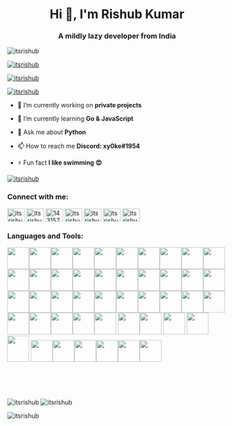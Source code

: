 <h1 align="center">Hi 👋, I'm Rishub Kumar</h1>
<h3 align="center">A mildly lazy developer from India</h3>

<p align="left"> <img src="https://komarev.com/ghpvc/?username=itsrishub&label=Profile%20views&color=0e75b6&style=flat" alt="itsrishub" /> </p>

<p align="left"> <a href="https://github.com/ryo-ma/github-profile-trophy"><img src="https://github-profile-trophy.vercel.app/?username=itsrishub&theme=radical" alt="itsrishub" /></a> </p>

<p align="left"> <a href="https://twitter.com/itsrishub" target="blank"><img src="https://img.shields.io/twitter/follow/itsrishub?logo=twitter&style=for-the-badge" alt="itsrishub" /></a> </p>

<p align="left"> <a href="https://rishub.cc" target="blank"><img src="https://img.shields.io/website?label=rishub.cc&style=for-the-badge&url=https%3A%2F%2Frishub.cc" alt="itsrishub" /></a> </p>


- 🔭 I’m currently working on **private projects**

- 🌱 I’m currently learning **Go & JavaScript**

- 💬 Ask me about **Python**

- 📫 How to reach me **Discord: xy0ke#1954**

- ⚡ Fun fact **I like swimming 😍**


<p align="left"> <a href="https://open.spotify.com/user/31drjew66te656erjtmaoozu65si" target="blank"><img src="https://spotify-snowy.vercel.app/api/spotify" alt="itsrishub" /></a> </p>



<h3 align="left">Connect with me:</h3>
<p align="left">
<a href="https://dev.to/itsrishub" target="_blank"><img align="center" src="https://cdn.jsdelivr.net/npm/simple-icons@3.0.1/icons/dev-dot-to.svg" alt="itsrishub" height="30" width="40" /></a>
<a href="https://twitter.com/itsrishub" target=”_blank”><img align="center" src="https://raw.githubusercontent.com/rahuldkjain/github-profile-readme-generator/master/src/images/icons/Social/twitter.svg" alt="itsrishub" height="30" width="40" /></a>
<a href="https://stackoverflow.com/users/14315714" target="_blank"><img align="center" src="https://raw.githubusercontent.com/rahuldkjain/github-profile-readme-generator/master/src/images/icons/Social/stack-overflow.svg" alt="14315714" height="30" width="40" /></a>
<a href="https://instagram.com/itsrishub" target="_blank"><img align="center" src="https://raw.githubusercontent.com/rahuldkjain/github-profile-readme-generator/master/src/images/icons/Social/instagram.svg" alt="itsrishub" height="30" width="40" /></a>
<a href="https://rishub.medium.com/" target="_blank"><img align="center" src="https://raw.githubusercontent.com/rahuldkjain/github-profile-readme-generator/master/src/images/icons/Social/medium.svg" alt="itsrishub" height="30" width="40" /></a>
<a href="https://www.codechef.com/users/itsrishub" target="_blank"><img align="center" src="https://cdn.jsdelivr.net/npm/simple-icons@3.1.0/icons/codechef.svg" alt="itsrishub" height="30" width="40" /></a>
<a href="https://www.leetcode.com/itsrishub" target="_blank"><img align="center" src="https://raw.githubusercontent.com/rahuldkjain/github-profile-readme-generator/master/src/images/icons/Social/leet-code.svg" alt="itsrishub" height="30" width="40" /></a>
</p>

<h3 align="left">Languages and Tools:</h3>
<p align="left"> 
<img height="50" width="50" src="https://raw.githubusercontent.com/rahuldkjain/github-profile-readme-generator/master/src/images/icons/Software/postman.svg"><img height="50" width="50" src="https://raw.githubusercontent.com/rahuldkjain/github-profile-readme-generator/master/src/images/icons/Database/mysql.svg"><img height="50" width="50" src="https://raw.githubusercontent.com/rahuldkjain/github-profile-readme-generator/master/src/images/icons/Database/mongodb.svg"><img height="50" width="50" src="https://raw.githubusercontent.com/rahuldkjain/github-profile-readme-generator/master/src/images/icons/Database/redis.svg"><img height="50" width="50" src="https://raw.githubusercontent.com/rahuldkjain/github-profile-readme-generator/master/src/images/icons/BackendDevelopment/nginx.svg"><img height="50" width="50" src="https://raw.githubusercontent.com/rahuldkjain/github-profile-readme-generator/master/src/images/icons/BackendDevelopment/nodejs.svg"><img height="50" width="50" src="https://raw.githubusercontent.com/rahuldkjain/github-profile-readme-generator/master/src/images/icons/BackendDevelopment/openresty.svg"><img height="50" width="50" src="https://raw.githubusercontent.com/rahuldkjain/github-profile-readme-generator/master/src/images/icons/Devops/aws.svg"><img height="50" width="50" src="https://raw.githubusercontent.com/rahuldkjain/github-profile-readme-generator/master/src/images/icons/Devops/azure.svg"><img height="50" width="50" src="https://raw.githubusercontent.com/rahuldkjain/github-profile-readme-generator/master/src/images/icons/Devops/bash.svg"><img height="50" width="50" src="https://raw.githubusercontent.com/rahuldkjain/github-profile-readme-generator/master/src/images/icons/Devops/docker.svg"><img height="50" width="50" src="https://raw.githubusercontent.com/rahuldkjain/github-profile-readme-generator/master/src/images/icons/Devops/kubernetes.svg"><img height="50" width="50" src="https://raw.githubusercontent.com/rahuldkjain/github-profile-readme-generator/master/src/images/icons/Framework/flask.svg"><img height="50" width="50" src="https://raw.githubusercontent.com/rahuldkjain/github-profile-readme-generator/master/src/images/icons/Software/figma.svg"><img height="50" width="50" src="https://raw.githubusercontent.com/rahuldkjain/github-profile-readme-generator/master/src/images/icons/Other/git.svg"><img height="50" width="50" src="https://raw.githubusercontent.com/rahuldkjain/github-profile-readme-generator/master/src/images/icons/Other/linux.svg"><img height="50" width="50" src="https://raw.githubusercontent.com/rahuldkjain/github-profile-readme-generator/master/src/images/icons/BaaS/heroku.svg"><img height="50" width="50" src="https://raw.githubusercontent.com/rahuldkjain/github-profile-readme-generator/master/src/images/icons/Testing/selenium.svg"><img height="50" width="50" src="https://raw.githubusercontent.com/rahuldkjain/github-profile-readme-generator/master/src/images/icons/StaticSiteGenerators/jekyll.svg"><img height="50" width="50" src="https://raw.githubusercontent.com/rahuldkjain/github-profile-readme-generator/master/src/images/icons/Devops/gcp.svg"><img height="50" width="50" src="https://raw.githubusercontent.com/rahuldkjain/github-profile-readme-generator/master/src/images/icons/AIML/opencv.svg"><img height="50" width="50" src="https://raw.githubusercontent.com/rahuldkjain/github-profile-readme-generator/master/src/images/icons/AIML/pytorch.svg"><img height="50" width="50" src="https://raw.githubusercontent.com/rahuldkjain/github-profile-readme-generator/master/src/images/icons/ProgrammingLanguages/c.svg"><img height="50" width="50" src="https://raw.githubusercontent.com/rahuldkjain/github-profile-readme-generator/master/src/images/icons/ProgrammingLanguages/cpp.svg"><img height="50" width="50" src="https://raw.githubusercontent.com/rahuldkjain/github-profile-readme-generator/master/src/images/icons/ProgrammingLanguages/csharp.svg"><img height="50" width="50" src="https://raw.githubusercontent.com/rahuldkjain/github-profile-readme-generator/master/src/images/icons/ProgrammingLanguages/go.svg"><img height="50" width="50" src="https://raw.githubusercontent.com/rahuldkjain/github-profile-readme-generator/master/src/images/icons/ProgrammingLanguages/python.svg"><img height="50" width="50" src="https://raw.githubusercontent.com/rahuldkjain/github-profile-readme-generator/master/src/images/icons/ProgrammingLanguages/java.svg"><img height="50" width="50" src="https://raw.githubusercontent.com/rahuldkjain/github-profile-readme-generator/master/src/images/icons/ProgrammingLanguages/javascript.svg"><img height="50" width="50" src="https://raw.githubusercontent.com/rahuldkjain/github-profile-readme-generator/master/src/images/icons/ProgrammingLanguages/php.svg"><img height="50" width="50" src="https://raw.githubusercontent.com/rahuldkjain/github-profile-readme-generator/master/src/images/icons/FrontendDevelopment/css.svg"><img height="50" width="50" src="https://raw.githubusercontent.com/rahuldkjain/github-profile-readme-generator/master/src/images/icons/FrontendDevelopment/html.svg"><img height="50" width="50" src="https://raw.githubusercontent.com/rahuldkjain/github-profile-readme-generator/master/src/images/icons/MobileAppDevelopment/android.svg"><img height="50" width="50" src="https://upload.wikimedia.org/wikipedia/commons/c/c9/JSON_vector_logo.svg"><img height="50" width="50" src="https://hoppscotch.io/_nuxt/icons/icon_512x512.062430.png">
<img height="50" width="50" src="https://s.w.org/style/images/about/WordPress-logotype-wmark-white.png"><img height="50" width="50" src="https://camo.mybb.com/bd92f71fa351ef8e5bba787af32593376070d359/687474703a2f2f692e696d6775722e636f6d2f6d4534494e76452e706e67">
<img height="50" width="50" src="https://xenforo.com/styles/default/xfs/xenforo-logo-256.png">
<img height="50" width="50" src="https://www.vim.org/images/vim_on_fire.gif"><img height="60" width="50" src="https://brew.sh/assets/img/homebrew-256x256.png">
<img height="50" width="50" src="https://pages.cloudflare.com/resources/logo/logo.svg"><img height="50" width="50" src="https://www.johndcook.com/twitter2018/regextip_no_padding.svg"><img height="50" width="50" src="https://upload.wikimedia.org/wikipedia/commons/thumb/5/5a/Official_YAML_Logo.svg/128px-Official_YAML_Logo.svg.png"><img height="50" width="50" src="https://upload.wikimedia.org/wikipedia/commons/thumb/9/94/Cloudflare_Logo.png/480px-Cloudflare_Logo.png"><img height="50" width="50" src="https://www.kali.org/tools/burpsuite/images/burpsuite-logo.svg"><img height="50" width="50" src="https://imgbot.net/images/imgbot.svg">

</p>

<br>
<br>
<br>

<p><img align="center" src="https://github-readme-stats.vercel.app/api?username=itsrishub&show_icons=true&locale=en&theme=radical" alt="itsrishub" />

<img align="center" src="https://github-readme-streak-stats.herokuapp.com/?user=itsrishub&theme=radical" alt="itsrishub" />

<img align="center" src="https://github-readme-stats.vercel.app/api/top-langs?username=itsrishub&show_icons=true&locale=en&layout=compact&theme=radical" alt="itsrishub" /></p>
